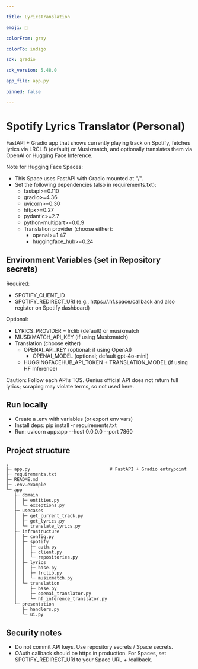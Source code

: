 ```yaml
---

title: LyricsTranslation

emoji: 🎵

colorFrom: gray

colorTo: indigo

sdk: gradio

sdk_version: 5.48.0

app_file: app.py

pinned: false

---
```


# Spotify Lyrics Translator (Personal)

FastAPI + Gradio app that shows currently playing track on Spotify, fetches lyrics via LRCLIB (default) or Musixmatch, and optionally translates them via OpenAI or Hugging Face Inference.

Note for Hugging Face Spaces:
- This Space uses FastAPI with Gradio mounted at "/".
- Set the following dependencies (also in requirements.txt):
  - fastapi>=0.110
  - gradio>=4.36
  - uvicorn>=0.30
  - httpx>=0.27
  - pydantic>=2.7
  - python-multipart>=0.0.9
  - Translation provider (choose either):
    - openai>=1.47
    - huggingface_hub>=0.24

## Environment Variables (set in Repository secrets)

Required:
- SPOTIFY_CLIENT_ID
- SPOTIFY_REDIRECT_URI (e.g., https://<your-space>.hf.space/callback and also register on Spotify dashboard)

Optional:
- LYRICS_PROVIDER = lrclib (default) or musixmatch
- MUSIXMATCH_API_KEY (if using Musixmatch)
- Translation (choose either)
  - OPENAI_API_KEY (optional; if using OpenAI)
    - OPENAI_MODEL (optional; default gpt-4o-mini)
  - HUGGINGFACEHUB_API_TOKEN + TRANSLATION_MODEL (if using HF Inference)

Caution: Follow each API’s TOS. Genius official API does not return full lyrics; scraping may violate terms, so not used here.

## Run locally

- Create a .env with variables (or export env vars)
- Install deps: pip install -r requirements.txt
- Run: uvicorn app:app --host 0.0.0.0 --port 7860

## Project structure

```
.
├─ app.py                              # FastAPI + Gradio entrypoint
├─ requirements.txt
├─ README.md
├─ .env.example
└─ app
   ├─ domain
   │  ├─ entities.py
   │  └─ exceptions.py
   ├─ usecases
   │  ├─ get_current_track.py
   │  ├─ get_lyrics.py
   │  └─ translate_lyrics.py
   ├─ infrastructure
   │  ├─ config.py
   │  ├─ spotify
   │  │  ├─ auth.py
   │  │  ├─ client.py
   │  │  └─ repositories.py
   │  ├─ lyrics
   │  │  ├─ base.py
   │  │  ├─ lrclib.py
   │  │  └─ musixmatch.py
   │  └─ translation
   │     ├─ base.py
   │     ├─ openai_translator.py
   │     └─ hf_inference_translator.py
   └─ presentation
      ├─ handlers.py
      └─ ui.py
```

## Security notes
- Do not commit API keys. Use repository secrets / Space secrets.
- OAuth callback should be https in production. For Spaces, set SPOTIFY_REDIRECT_URI to your Space URL + /callback.

